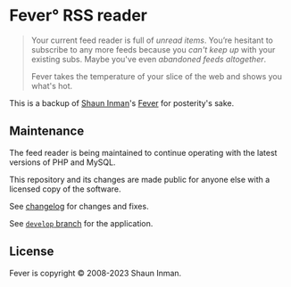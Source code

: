 # Fever° RSS reader

> Your current feed reader is full of _unread items_. You’re hesitant to subscribe to any more feeds because you _can't keep up_ with your existing subs. Maybe you've even _abandoned feeds altogether_.
>
> Fever takes the temperature of your slice of the web and shows you what's hot.

This is a backup of [Shaun Inman](http://shauninman.com/)'s [Fever](https://feedafever.com/) for posterity's sake.

## Maintenance

The feed reader is being maintained to continue operating with the latest versions of PHP and MySQL.

This repository and its changes are made public for anyone else with a licensed copy of the software.

See [changelog](CHANGELOG.md) for changes and fixes.

See [`develop` branch](tree/develop) for the application.

## License

Fever is copyright © 2008-2023 Shaun Inman.
